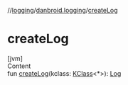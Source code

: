 //[logging](../../index.md)/[danbroid.logging](index.md)/[createLog](create-log.md)



# createLog  
[jvm]  
Content  
fun [createLog](create-log.md)(kclass: [KClass](https://kotlinlang.org/api/latest/jvm/stdlib/kotlin.reflect/-k-class/index.html)<*>): [Log](-log/index.md)  



